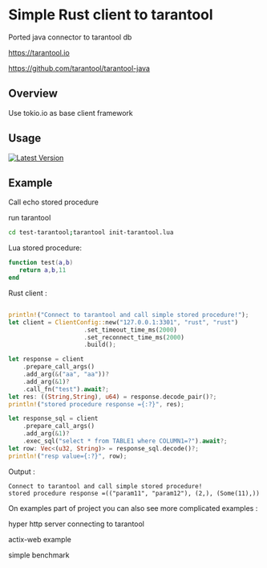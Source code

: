 # Simple Rust client to tarantool  

Ported java connector to tarantool db 
 
https://tarantool.io

https://github.com/tarantool/tarantool-java

## Overview

Use tokio.io as base client framework

## Usage

[![Latest Version]][crates.io]

[Latest Version]: https://img.shields.io/crates/v/rusty_tarantool.svg
[crates.io]: https://crates.io/crates/rusty_tarantool

## Example

Call echo stored procedure

run tarantool

```bash
cd test-tarantool;tarantool init-tarantool.lua
```


Lua stored procedure: 
```lua
function test(a,b)
   return a,b,11
end

```

Rust client :

```rust

println!("Connect to tarantool and call simple stored procedure!");
let client = ClientConfig::new("127.0.0.1:3301", "rust", "rust")
                     .set_timeout_time_ms(2000)
                     .set_reconnect_time_ms(2000)
                     .build();

let response = client
    .prepare_call_args()
    .add_arg(&("aa", "aa"))?
    .add_arg(&1)?
    .call_fn("test").await?;
let res: ((String,String), u64) = response.decode_pair()?;
println!("stored procedure response ={:?}", res);

let response_sql = client
    .prepare_call_args()
    .add_arg(&1)?
    .exec_sql("select * from TABLE1 where COLUMN1=?").await?;
let row: Vec<(u32, String)> = response_sql.decode()?;
println!("resp value={:?}", row);

```

Output :

```log
Connect to tarantool and call simple stored procedure!
stored procedure response =(("param11", "param12"), (2,), (Some(11),))
```

On examples part of project you can also see more complicated examples :

hyper http server connecting to tarantool

actix-web example

simple benchmark
